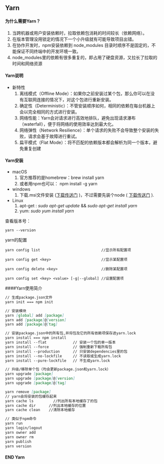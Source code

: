 ## Yarn

#### 为什么需要Yarn？

1. 当跨机器或用户安装依赖时，拉取依赖包消耗的时间较长（依赖网络）。
2. 在版本管理没用锁定的情况下一个小升级就有可能导致项目出错。
3. 在协作开发时，npm安装依赖到  node_modules 目录时顺序不是固定的，不能保证不同终端中的开发环境一致。
4. node_modules里的依赖有很多重复的，即占用了硬盘资源，又拉长了拉取的时间和网络资源

#### Yarn说明

- 新特性
  1. 离线模式（Offline Mode）：如果你之前安装过某个包，那么你可以在没有互联网连接的情况下，对这个包进行重新安装。
  2. 确定性（Deterministic）：不管安装顺序如何，相同的依赖在每台机器上会以完全相同的方式进行安装。
  3. 网络性能：Yarn会对请求进行高效地排队，避免出现请求瀑布（waterfall），便于将网络的使用效率达到最大化。
  4. 网络弹性（Network Resilience）：单个请求的失败不会导致整个安装的失败，请求会基于故障进行重试。
  5. 扁平模式（Flat Mode）：将不匹配的依赖版本都会解析为同一个版本，避免重复创建

#### Yarn安装

- macOS
  1. 官方推荐的是homebrew：brew install yarn
  2. 或者用npm也可以： npm install -g yarn
- windows
  1. 下载.msi文件安装 ([下载传送门]( https://link.jianshu.com/?t=https://yarnpkg.com/latest.msi) )，不过需要先装个node ( [下载传送门](https://link.jianshu.com/?t=https://nodejs.org/) ).
- Linux
  1. apt-get :  *sudo apt-get update* && *sudo apt-get install yarn*
  2. yum: *sudo yum install yarn*



查看版本号：

```yarn --version```

yarn的配置

```yarn config list                            //显示所有配置项```

```yarn config get <key>                       //显示某配置项```

```yarn config delete <key>                    //删除某配置项```

```yarn config set <key> <value> [-g|--global] //设置配置项```

####Yarn使用简介

```markdown
// 生成package.json文件
yarn init === npm init 

// 安装模块
yarn [global] add [package]
yarn add [package]@[version]
yarn add [package]@[tag]

// 安装package.json中的所有包,并将包及它的所有依赖项保存进yarn.lock
yarn install === npm install  
yarn install --flat            // 安装一个包的单一版本
yarn install --force           // 强制重新下载所有包
yarn install --production      // 只安装dependencies里的包
yarn install --no-lockfile     // 不读取或生成yarn.lock
yarn install --pure-lockfile   // 不生成yarn.lock

// 升级/移除单个包（均会更新package.json和yarn.lock）
yarn upgrade [package]
yarn upgrade [package]@[version]
yarn upgrade [package]@[tag]

yarn remove [package]
// yarn会将安装的包缓存起来
yarn cache ls         //列出所有本地缓存了的包
yarn cache dir      //列出本地缓存的位置
yarn cache clean    //清除本地缓存

// 类似于npm命令
yarn run
yarn login/logout
yarn owner add  
yarn owner rm  
yarn publish
yarn version
```

#### END Yarn

